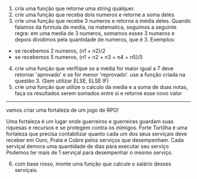 1) cria uma função que retorne uma string qualquer.
2) crie uma função que receba dois numeros e retorne a soma deles
3) crie uma função que recebe 3 numeros e retorna a média deles.
Quando falamos da formula de media, na matematica, seguimos a seguinte regra:
em uma media de 3 numeros, somamos esses 3 numeros e depois dividimos pela quantidade
de numeros, que é 3.
Exemplos: 
  - se recebemos 2 numeros, (n1 + n2)/2
  - se recebemos 5 numeros, (n1 + n2 + n3 + n4 + n5)/5

4) crie uma função que verifique se a média for maior igual a 7 deve retornar 'aprovado'
e se for menor 'reprovado'. use a função criada na questão 3. (Sem utilizar ELSE, ELSE IF)
5) crie uma função que utilize o calculo da media e a soma de duas notas, faça os resultados
serem somados entre si e retorne esse novo valor

-----

vamos criar uma fortaleza de um jogo de RPG!

Uma fortaleza é um lugar onde guerreiros e guerreiras guardam suas riquesas e recursos
e se protegem contra os inimigos. Forte Tortilha é uma fortaleza que precisa contabilizar
quanto cada um dos seus serviçais deve receber em Ouro, Prata e Cobre pelos serviços que
desempenham. Cada serviçal demora uma quantidade de dias para executar seu serviço
Podemos ter mais de 1 serviçal para desempenhar o mesmo serviço.

6) com base nisso, monte uma função que calcule o salário desses serviçais.


